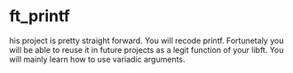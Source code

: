 # ft_printf
his project is pretty straight forward. You will recode printf. Fortunetaly you will be able to reuse it in future projects as a legit function of your libft. You will mainly learn how to use variadic arguments.
